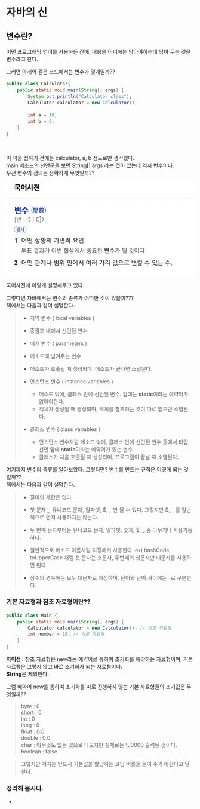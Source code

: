 # 자바의 신

## 변수란?
어떤 프로그래밍 언어를 사용하든 간에, 내용을 어디에는 담아야하는데 담아 두는 것을 변수라고 한다.

그러면 아래와 같은 코드에서는 변수가 몇개일까??

~~~java
public class Calculator{
    public static void main(String[] args) {
        System.out.println("Calculator class");
        Calculator calculator = new Calculator();
        
        int a = 10;
        int b = 5;
    }
}
~~~
<br>

이 책을 접하기 전에는 calculator, a, b 정도로만 생각했다.<br>
main 메소드의 선언문을 보면 String[] args 라는 것이 있는데 역시 변수이다.<br>
우선 변수의 정의는 정확하게 무엇일까??

![](picture.png)

국어사전에 이렇게 설명해주고 있다.

그렇다면 자바에서는 변수의 종류가 어떠한 것이 있을까??? 
<br>책에서는 다음과 같이 설명한다.

>- 지역 변수 ( local variables )
>  - 중괄호 내에서 선언된 변수
> 
> 
>- 매개 변수 ( parameters )
>  - 메소드에 넘겨주는 변수
>  - 메소드가 호출될 때 생성되며, 메소드가 끝나면 소멸된다.
> 
> 
>- 인스턴스 변수 ( instance variables )
>   - 메소드 밖에, 클래스 안에 선언된 변수. 앞에는 **static**이라는 예약어가 없어야한다.
>   - 객체가 생성될 때 생성되며, 객체를 참조하는 것이 따로 없으면 소멸된다.
> 
> 
>- 클래스 변수 ( class variables )
>   - 인스턴스 변수처럼 메소드 밖에, 클래스 안에 선언된 변수 중에서 타입 선언 앞에 **static**이라는 예약어가 있는 변수
>   - 클래스가 처음 호출될 때 생성되며, 프로그램이 끝날 때 소멸된다.

여기까지 변수의 종류를 알아보았다. 그렇다면? 변수를 만드는 규칙은 어떻게 되는 것 일까??
<br>책에서는 다음과 같이 설명한다.

> * 길이의 제한은 없다.
> 
> 
> * 첫 문자는 유니코드 문자, 알파벳, $, _ 만 올 수 있다. 그렇지만 $, _ 를 일반적으로 먼저 사용하지는 않는다.
> 
> * 두 번째 문자부터는 유니코드 문자, 알파벳, 숫자, $, _ 중 아무거나 사용가능하다.
> 
> 
> * 일반적으로 메소드 이름처럼 지정해서 사용한다. ex) hashCode, toUpperCase 처럼 첫 문자는 소문자,
> 두번째의 첫문자만 대문자를 사용하면 된다.
> 
>
> * 상수의 경우에는 모두 대문자로 지정하며, 단어와 단어 사이에는 _로 구분한다.
> 

### 기본 자료형과 참조 자료형이란??

~~~java
public class Main {
    public static void main(String[] args) {
        Calculator calculator = new Calculator(); // 참조 자료형
        int number = 10; // 기본 자료형
    }
}
~~~

**차이점 :** 참조 자료형은 new라는 예약어르 통하여 초기화를 해야하는 자료형이며, 기본 자료형은 그렇지 않고 바로 초기화가 되는 자료형이다.<br>
**String**은 제외한다.

그럼 예약어 new를 통하여 초기화를 따로 진행하지 않는 기본 자료형들의 초기값은 무엇일까??

> byte : 0<br>
> short : 0<br>
> int : 0<br>
> long : 0<br>
> float : 0.0<br>
> double : 0.0<br>
> char : 아무것도 없는 것으로 나오지만 실제로는 \u0000 출력된 것이다.<br>
> boolean : false

>그렇지만 저자는 반드시 기본값을 할당하는 코딩 버릇을 들여 주기 바란다고 말한다.

### 정리해 봅시다.

* 